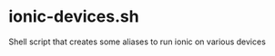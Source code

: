ionic-devices.sh
================

Shell script that creates some aliases to run ionic on various devices 

